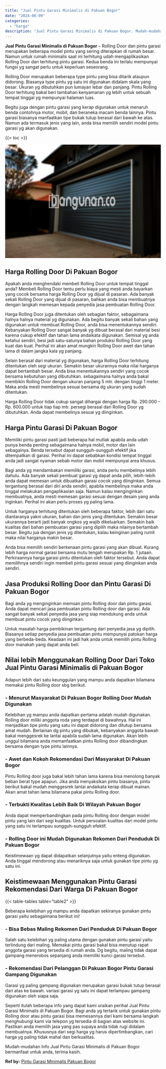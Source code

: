 ```yaml
---
title: "Jual Pintu Garasi Minimalis di Pakuan Bogor"
date: "2024-08-09"
categories: 
  - "harga"
description: "Jual Pintu Garasi Minimalis di Pakuan Bogor. Mudah-mudahan Info Jual Pintu Garasi Minimalis di Pakuan Bogor bermanfaat untuk anda, terima kasih...."
---
```


**Jual Pintu Garasi Minimalis di Pakuan Bogor** – Rolling Door dan pintu garasi merupakan beberapa model pintu yang sering diterapkan di rumah besar. Namun untuk rumah minimalis saat ini terhitung udah mengaplikasikan Rolling Door dan terhitung pintu garasi. Kedua benda ini terlalu mempunyai fungsi yg sangat perlu untuk keperluan seseorang.

Rolling Door merupakan beberapa type pintu yang bisa ditarik ataupun didorong. Biasanya type pintu yg satu ini digunakan didalam skala yang besar. Ukuran yg dibutuhkan pun lumayan lebar dan panjang. Pintu Rolling Door terhitung bakal beri tambahan kenyamanan yg lebih untuk sebuah tempat tinggal yg mempunyai halaman luas.

Begitu juga dengan pintu garasi yang kerap digunakan untuk menaruh benda contohnya motor, mobil, dan beraneka macam benda lainnya. Pintu garasi biasanya manfaatkan tipe bukak tutup berasal dari bawah ke atas. Namun ada termasuk jenis yang lain, anda bisa memilih sendiri model pintu garasi yg akan digunakan.

{{< toc >}}

![Jual Pintu Garasi Minimalis di Pakuan Bogor](/images/pintu-garasi-45.png)

## Harga Rolling Door Di Pakuan Bogor

Apakah anda menghendaki membeli Rolling Door untuk tempat tinggal anda? Membeli Rolling Door tentu perlu biaya yang mesti anda bayarkan yang cocok bersama harga Rolling Door yg dijual di pasaran. Ada banyak sekali Rolling Door yang dijual di pasaran, bahkan anda bisa membuatnya dengan langkah memesan kepada penyedia jasa pembuatan Rolling Door.

Harga Rolling Door juga ditentukan oleh sebagian faktor, sebagaimana halnya halnya material yg digunakan. Ada begitu banyak sekali bahan yang digunakan untuk membuat Rolling Door, anda bisa menentukannya sendiri. Kebanyakan Rolling Door sangat banyak yg dibuat berasal dari material besi karena cukup efektif dan tahan lama andaikata digunakan. Semisal yg anda ketahui sendiri, besi jadi satu-satunya bahan produksi Rolling Door yang kuat dan kuat. Perihal ini akan amat mungkin Rolling Door awet dan tahan lama di dalam jangka kala yg panjang.

Selain berasal dari material yg digunakan, harga Rolling Door terhitung ditentukan oleh segi ukuran. Semakin besar ukurannya maka nilai harganya dapat bertambah besar. Anda bisa menentukannya sendiri yang cocok bersama kebutuhan yang dibutuhkan. sebagaimana halnya anda bakal membikin Rolling Door dengan ukuran panjang 5 mtr. dengan tinggi 1 meter. Maka anda mesti membelinya sesuai bersama dg ukuran yang sudah ditentukan.

Harga Rolling Door tidak cukup sangat dihargai dengan harga Rp. 290.000 – Rp. 600.000 untuk tiap tiap mtr. persegi berasal dari Rolling Door yg dibutuhkan. Anda dapat membelinya sesuai yg diinginkan.

## Harga Pintu Garasi Di Pakuan Bogor

Memiliki pintu garasi pasti jadi beberapa hal mutlak apabila anda udah punya benda penting sebagaimana halnya mobil, motor dan lain sebagainya. Benda tersebut dapat sungguh-sungguh efektif jika ditempatkan di garasi. Perihal ini dapat sebabkan kondisi tempat tinggal anda jadi sangat nyaman sebab motor dan mobil mempunyai area khusus.

Bagi anda yg mendambakan memiliki garasi, anda perlu membelinya lebih dahulu. Ada banyak sekali pembuat garasi yg dapat anda pilih, lebih-lebih anda dapat memesan untuk dibuatkan garasi cocok yang diinginkan. Semua tergantung berasal dari diri anda sendiri, apabila membelinya maka anda tinggal melakukan pengaplikasian saja. Namun kalau menginginkan membuatnya, anda mesti memesan garasi sesuai dengan desain yang anda inginkan. Perihal ini akan perlu proses yg paling lama.

Untuk harganya terhitung ditentukan oleh beberapa faktor, lebih dari satu diantaranya yakni ukuran, bahan dan jenis yang ditentukan. Semakin besar ukurannya berarti jadi banyak ongkos yg wajib dikeluarkan. Semakin baik kualitas dari bahan pembuatan garasi yang dipilih maka nilainya bertambah besar. Begitu jua dengan jenis yg ditentukan, kalau keinginan paling rumit maka nilai harganya makin besar.

Anda bisa memilih sendiri berkenaan pintu garasi yang akan dibuat. Kurang lebih harga normal garasi bersama mutu tengah merupakan Rp. 1 jutaan. Perkiraannya harga garasi pintu ditentukan oleh faktor tersebut. Anda dapat memilihnya sendiri ingin membeli pintu garasi sesuai yang diinginkan anda sendiri.

## Jasa Produksi Rolling Door dan Pintu Garasi Di Pakuan Bogor

Bagi anda yg menginginkan memsan pintu Rolling door dan pintu garasi. Anda dapat mencari jasa pembuatan pintu Rolling door dan garasi. Ada sangat banyak sekali penyedia jasa yang siap mendukung anda untuk membuat pintu cocok yang diinginkan.

Untuk masalah harga pembikinan tergantung dari penyedia jasa yg dipilih. Biasanya setiap penyedia jasa pembuatan pintu mempunyai patokan harga yang berbeda-beda. Keadaan ini jadi hak anda untuk memilih pintu Rolling door manakah yang dapat anda beli.

## Nilai lebih Menggunakan Rolling Door Dari Toko Jual Pintu Garasi Minimalis di Pakuan Bogor

Adapun lebih dari satu keunggulan yang mampu anda dapatkan bilamana memakai pintu Rolling door sbg berikut.

### \- Menurut Masyarakat Di Pakuan Bogor Rolling Door Mudah Digunakan

Kelebihan yg mampu anda dapatkan pertama adalah mudah digunakan. Rolling door miliki anggota roda yang terdapat di bawahnya. Hal ini menjadikan tipe pintu yang satu ini dapat didorong dan ditutup bersama amat mudah. Berlainan dg pintu yang dibukak, kebanyakan anggota bawah bakal menggesrek ke lantai apabila sudah lama digunakan. Akan lebih unggul bilamana anda memanfaatkan pintu Rolling door dibandingkan bersama dengan type pintu lainnya.

### \- Awet dan Kokoh Rekomendasi Dari Masyarakat Di Pakuan Bogor

Pintu Rolling door juga bakal lebih tahan lama karena bisa menolong banyak beban berat type apapun. Jika anda menyaksikan pintu biasanya, pintu berikut bakal mudah menggesrek lantai andaikata kerap dibuat mainan. Akan amat tahan lama bilamana pakai pintu Rolling door.

### \- Terbukti Kwalitas Lebih Baik Di Wilayah Pakuan Bogor

Anda dapat memperbandingkan pada pintu Rolling door dengan model pintu yang lain dari segi kualitas. Untuk persoalan kualitas dari model pintu yang satu ini terlampau sungguh-sungguh efektif.

### \- Rolling Door ini Mudah Digunakan Rekomen Dari Penduduk Di Pakuan Bogor

Keistimewaan yg dapat didapatkan selanjutnya yaitu enteng digunakan. Anda tinggal mendorong atau menariknya saja untuk gunakan tipe pintu yg satu ini.

## Keistimewaan Menggunakan Pintu Garasi Rekomendasi Dari Warga Di Pakuan Bogor

{{< table-tables table="table2" >}}

Beberapa kelebihan yg mampu anda dapatkan sekiranya gunakan pintu garasi yaitu sebagaimana berikut ini!

### \- Bisa Bebas Maling Rekomen Dari Penduduk Di Pakuan Bogor

Salah satu kelebihan yg paling utama dengan gunakan pintu garasi yaitu terlindung dari maling. Memakai pintu garasi bakal bisa menutup rapat anggota garasi yang tersedia di rumah anda. Dg begitu, maling tidak dapat gampang menerobos sepanjang anda memiliki kunci garasi tersebut.

### \- Rekomendasi Dari Pelanggan Di Pakuan Bogor Pintu Garasi Gampang Digunakan

Garasi yg paling gampang digunakan merupakan garasi bukak tutup berasal dari atas ke bawah. variasi garasi yg satu ini dapat terlampau gampang digunakan oleh siapa saja.

Seperti itulah beberapa info yang dapat kami uraikan perihal Jual Pintu Garasi Minimalis di Pakuan Bogor. Bagi anda yg tertarik untuk gunakan pintu Rolling door atau pintu garasi bisa memesannya dari kami bersama langkah menghubungi kami via telepon yg tersedia di bagian atas website ini. Pastikan anda memilih jasa yang pas supaya anda tidak rugi didalam membuatnya. Khususnya dari segi harga yg harus dipertimbangkan, cari harga yg paling tidak mahal dan berkualitas.

Mudah-mudahan Info Jual Pintu Garasi Minimalis di Pakuan Bogor bermanfaat untuk anda, terima kasih.

**Ref by:** [Pintu Garasi Minimalis Pakuan Bogor](https://id.wikipedia.org/wiki/Pintu)
